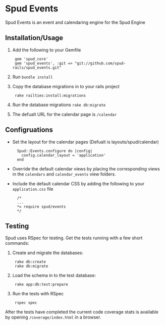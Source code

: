 Spud Events
===========

Spud Events is an event and calendaring engine for the Spud Engine

Installation/Usage
------------------

1. Add the following to your Gemfile

        gem 'spud_core'
        gem 'spud_events', :git => "git://github.com/spud-rails/spud_events.git"

2. Run ```bundle install```
3. Copy the database migrations in to your rails project

        rake railties:install:migrations

4. Run the database migrations ```rake db:migrate```
5. The defualt URL for the calendar page is ```/calendar```

Configruations
--------------

* Set the layout for the calendar pages (Defualt is layouts/spud/calendar)

        Spud::Events.configure do |config|
          config.calendar_layout = 'application'
        end

* Override the default calendar views by placing the corresponding views in the ```calendars``` and ```calendar_events``` view folders.
* Include the default calendar CSS by adding the following to your ```application.css``` file 

        /*
        ...
        *= require spud/events
        */

Testing
-----------------

Spud uses RSpec for testing. Get the tests running with a few short commands:

1. Create and migrate the databases:
   
        rake db:create
        rake db:migrate

2. Load the schema in to the test database:

        rake app:db:test:prepare

3. Run the tests with RSpec

        rspec spec

After the tests have completed the current code coverage stats is available by opening ```/coverage/index.html``` in a browser.
    

